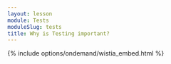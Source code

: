 ```yaml
---
layout: lesson
module: Tests
moduleSlug: tests
title: Why is Testing important?
---
```


{% include options/ondemand/wistia_embed.html %}
